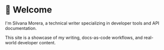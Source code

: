 # 👋 Welcome

I'm Silvana Morera, a technical writer specializing in developer tools and API documentation.

This site is a showcase of my writing, docs-as-code workflows, and real-world developer content. 
